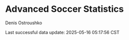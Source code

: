 # Advanced Soccer Statistics
Denis Ostroushko

<!-- gfm -->

Last successful data update: 2025-05-16 05:17:56 CST
